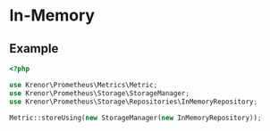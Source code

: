 In-Memory
=========

## Example

```php
<?php

use Krenor\Prometheus\Metrics\Metric;
use Krenor\Prometheus\Storage\StorageManager;
use Krenor\Prometheus\Storage\Repositories\InMemoryRepository;

Metric::storeUsing(new StorageManager(new InMemoryRepository));
```
